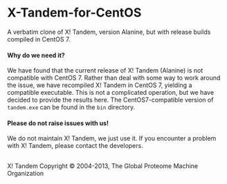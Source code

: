 # X-Tandem-for-CentOS
A verbatim clone of X! Tandem, version Alanine, but with release builds compiled in CentOS 7.

#### Why do we need it?

We have found that the current release of X! Tandem (Alanine) is not compatible with CentOS 7. Rather than deal with some way to work around the issue, we have recompiled X! Tandem in CentOS 7, yielding a compatible executable. This is not a complicated operation, but we have decided to provide the results here. The CentOS7-compatible version of `tandem.exe` can be found in the `bin` directory.

#### Please do not raise issues with us!

We do not maintain X! Tandem, we just use it. If you encounter a problem with X! Tandem, please contact the developers.
##
X! Tandem Copyright © 2004-2013, The Global Proteome Machine Organization
